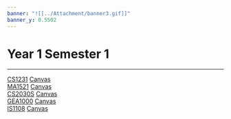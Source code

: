 ```yaml
---
banner: "![[../Attachment/banner3.gif]]"
banner_y: 0.5502
---
```

# Year 1 Semester 1
---

<span class="center-menu">[CS1231](CS1231S/CS1231.md)   [Canvas](https://canvas.nus.edu.sg/courses/24632/modules) <br> [MA1521](MA1521/MA1521.md)   [Canvas](https://canvas.nus.edu.sg/courses/24190)  <br>[CS2030S](CS2030S/CS2030S.md)  [Canvas](https://canvas.nus.edu.sg/courses/24642)<br>[GEA1000](GEA1000/GEA1000.md)  [Canvas](https://canvas.nus.edu.sg/courses/23996/modules)<br>[IS1108](IS1108/IS1108.md)   [Canvas](https://canvas.nus.edu.sg/courses/25459/modules) 
</span>

